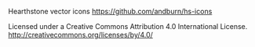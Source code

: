 Hearthstone vector icons
https://github.com/andburn/hs-icons

Licensed under a Creative Commons Attribution 4.0 International License.
http://creativecommons.org/licenses/by/4.0/
